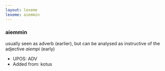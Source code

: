 ```yaml
---
layout: lexeme
lexeme: aiemmin
---
```


###  aiemmin

usually seen as adverb (earlier), but can be analysed as instructive of the adjective *aiempi* (early)
* UPOS:  ADV
* Added from:  kotus


